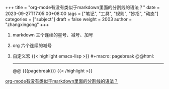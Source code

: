 +++
title = "org-mode有没有类似于markdown里面的分割线的语法？"
date = 2023-09-27T17:05:00+08:00
tags = ["笔记", "工具", "规则", "妙招", "动态"]
categories = ["subject"]
draft = false
weight = 2003
author = "zhangxingong"
+++

1.  markdown 三个连续的星号、减号、加号

2.  org 六个连续的减号

3.  自定义宏
{{< highlight emacs-lisp >}}
#+macro: pagebreak @@html:<hr />@@
{{{pagebreak}}}
{{< /highlight >}}

[org-mode有没有类似于markdown里面的分割线的语法？](https://emacs-china.org/t/org-mode-markdown/8628)
